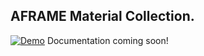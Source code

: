 ## AFRAME Material Collection.
[![Demo](https://img.youtube.com/vi/IZ3-VMgjBsA/0.jpg)](https://www.youtube.com/watch?v=IZ3-VMgjBsA)
Documentation coming soon!

